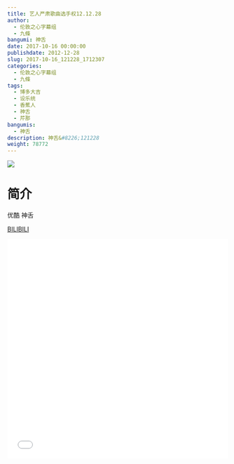 ```yaml
---
title: 艺人严肃歌曲选手权12.12.28
author: 
  - 伦敦之心字幕组
  - 九條
bangumi: 神舌
date: 2017-10-16 00:00:00
publishdate: 2012-12-28
slug: 2017-10-16_121228_1712307
categories: 
  - 伦敦之心字幕组
  - 九條
tags: 
  - 博多大吉
  - 设乐统
  - 香蕉人
  - 神舌
  - 芹那
bangumis: 
  - 神舌
description: 神舌&#8226;121228
weight: 78772
---
```


![](https://i.imgur.com/h9UQ9m2.gif)

# 简介  
优酷 神舌

  [BILIBILI](https://www.bilibili.com/video/av1712307/)


<div class="vcontainer">  <iframe class='video' src="//www.bilibili.com/blackboard/player.html?cid=2617036&aid=1712307" width="100%" height="500" frameborder="0" allowfullscreen="allowfullscreen"></iframe></div>
